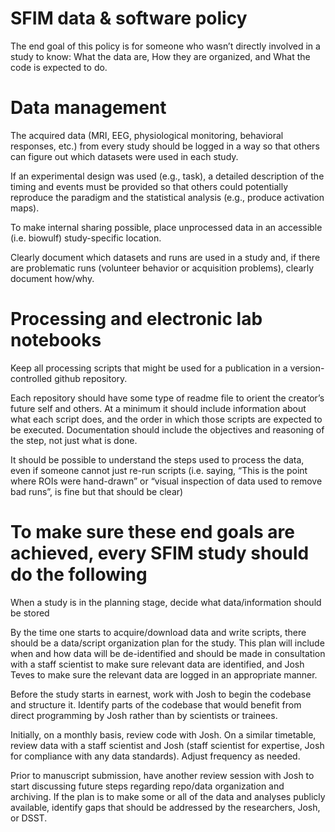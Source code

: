 # SFIM data & software policy  

The end goal of this policy is for someone who wasn’t directly involved in a study to know: What the data are, How they are organized, and What the code is expected to do. 

# Data management 

The acquired data (MRI, EEG, physiological monitoring, behavioral responses, etc.) from every study should be logged in a way so that others can figure out which datasets were used in each study. 

If an experimental design was used (e.g., task), a detailed description of the timing and events must be provided so that others could potentially reproduce the paradigm and the statistical analysis (e.g., produce activation maps). 

To make internal sharing possible, place unprocessed data in an accessible (i.e. biowulf) study-specific location. 

Clearly document which datasets and runs are used in a study and, if there are problematic runs (volunteer behavior or acquisition problems), clearly document how/why. 

# Processing and electronic lab notebooks 

Keep all processing scripts that might be used for a publication in a version-controlled github repository. 

Each repository should have some type of readme file to orient the creator’s future self and others. At a minimum it should include information about what each script does, and the order in which those scripts are expected to be executed. Documentation should include the objectives and reasoning of the step, not just what is done. 

It should be possible to understand the steps used to process the data, even if someone cannot just re-run scripts (i.e. saying, “This is the point where ROIs were hand-drawn” or “visual inspection of data used to remove bad runs”, is fine but that should be clear) 

# To make sure these end goals are achieved, every SFIM study should do the following 

When a study is in the planning stage, decide what data/information should be stored 

By the time one starts to acquire/download data and write scripts, there should be a data/script organization plan for the study. This plan will include when and how data will be de-identified and should be made in consultation with a staff scientist to make sure relevant data are identified, and Josh Teves to make sure the relevant data are logged in an appropriate manner. 

Before the study starts in earnest, work with Josh to begin the codebase and structure it. Identify parts of the codebase that would benefit from direct programming by Josh rather than by scientists or trainees. 

Initially, on a monthly basis, review code with Josh. On a similar timetable, review data with a staff scientist and Josh (staff scientist for expertise, Josh for compliance with any data standards). Adjust frequency as needed. 

Prior to manuscript submission, have another review session with Josh to start discussing future steps regarding repo/data organization and archiving. If the plan is to make some or all of the data and analyses publicly available, identify gaps that should be addressed by the researchers, Josh, or DSST. 